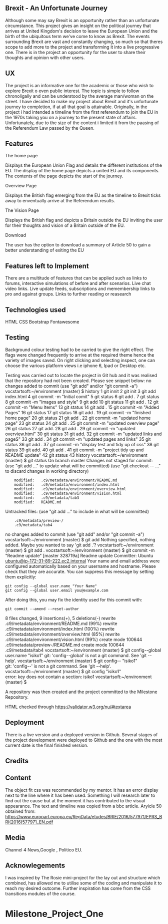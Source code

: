 ## Brexit - An Unfortunate Journey

Although some may say Brexit is an opportunity rather than an unfortunate circumstance. This project gives an insight on the political journey that arrives at United Kingdom's decision to leave the European Union and the birth of the ubiquitous term we've come to know as Brexit. 
The events surrounding Brexit are vast and constantly changing, so much so that theres scope to add more to the project and transforming it into a live progressive one. There is in the project an opportunity for the user to share their thoughts and opinion with other users. 

## UX

The project is an informative one for the academic or those who wish to explore Brexit o even public interest. The topic is simple to follow chronoligally
and can be understood by the average man/woman on the street. I have decided to make my project about Brexit and it's unfortunate journey to completion, if at all that goal is attainable. 
Originally, in the project i had intended a timeline from the first referendum to join the EU in the 1970s taking you on a journey to the present state of affairs. Unfortunately, due to the size of the content i limited it from  the paasing of the Referendum Law passed by the Queen.

## Features

The home page

Displays the European Union Flag and details the different institutions of the EU. The display of the home page depicts a united  EU and its components. The contents of the page depicts the start of the journey.

Overview Page

Displays the British flag emerging from the EU as the timeline to Brexit ticks away to enventually arrive at the Referendum results.

The Vision Page

Displays the British flag and depicts a Britain outside the EU inviting the user for their thoughts and vision of a Britain outside of the EU.


Download

The user has the option to download a summary of Article 50 to gain a better understanding of exiting the EU              

## Features left to Implement

There are a multitude of features that can be applied such as links to forums, interactive simulations of before and after scenarios. Live chat video links. Live update feeds, subscriptions and memembership links to pro and against groups. Links to further reading or reasearch

## Technologies used

HTML
CSS
Bootstrap
Fontawesome

## Testing

Background colour testing had to be carried to give the right effect. The flags were changed frequently to arrive at the required theme hence the variety of images saved.
On right clicking and selecting inspect, one can choose the various platform views i.e iphone 6, Ipad or Desktop etc.

Testing was carried out to locate the project in Git hub and it was realised that the repository had not been created. Please see snippet below:
no changes added to commit (use "git add" and/or "git commit -a")
vocstartsoft:~/environment (master) $ history
    1  git innit
    2  git init
    3  git add index.html
    4  git commit -m "Initial comit"
    5  git status
    6  git add .
    7  git status
    8  git commit -m "Images and style"
    9  git add
   10  git status
   11  git add .
   12  git commit -m "Menu Items"
   13  git status
   14  git add .
   15  git commit -m "Added Pages"
   16  git status
   17  git status
   18  git add .
   19  git commit -m "finished home page"
   20  git status
   21  git add .
   22  git commit -m "updated home page"
   23  git status
   24  git add .
   25  git commit -m "updated overview page"
   26  git status
   27  git add.
   28  git add .
   29  git commit -m "updated overview.html"
   30  git status
   31  git add.
   32  git commit -m "updated links and pageS"
   33  git add .
   34  git commit -m "updated pages and links"
   35  git status
   36  git add .
   37  git commit -m "display test and tidy up of css"
   38  git status
   39  git add.
   40  git add .
   41  git commit -m "project tidy up and README update"
   42  git status
   43  history
vocstartsoft:~/environment (master) $ git status
On branch master
Changes not staged for commit:
  (use "git add <file>..." to update what will be committed)
  (use "git checkout -- <file>..." to discard changes in working directory)

        modified:   .c9/metadata/environment/README.md
        modified:   .c9/metadata/environment/index.html
        modified:   .c9/metadata/environment/overview.html
        modified:   .c9/metadata/environment/vision.html
        modified:   .c9/metadata/tab3
        modified:   README.md

Untracked files:
  (use "git add <file>..." to include in what will be committed)

        .c9/metadata/preview-/
        .c9/metadata/tab4

no changes added to commit (use "git add" and/or "git commit -a")
vocstartsoft:~/environment (master) $ git add
Nothing specified, nothing added.
Maybe you wanted to say 'git add .'?
vocstartsoft:~/environment (master) $ git add .
vocstartsoft:~/environment (master) $  git commit -m "Readme update"
[master 328719a] Readme update
 Committer: Ubuntu <ubuntu@ip-172-31-89-222.ec2.internal>
Your name and email address were configured automatically based
on your username and hostname. Please check that they are accurate.
You can suppress this message by setting them explicitly:

    git config --global user.name "Your Name"
    git config --global user.email you@example.com

After doing this, you may fix the identity used for this commit with:

    git commit --amend --reset-author

 8 files changed, 9 insertions(+), 5 deletions(-)
 rewrite .c9/metadata/environment/README.md (99%)
 rewrite .c9/metadata/environment/index.html (100%)
 rewrite .c9/metadata/environment/overview.html (85%)
 rewrite .c9/metadata/environment/vision.html (99%)
 create mode 100644 .c9/metadata/preview-/README.md
 create mode 100644 .c9/metadata/tab4
vocstartsoft:~/environment (master) $ git config--global user.name "isiko1"
git: 'config--global' is not a git command. See 'git --help'.
vocstartsoft:~/environment (master) $ git config-- "isiko1"                 
git: 'config--' is not a git command. See 'git --help'.
vocstartsoft:~/environment (master) $ git config  "isiko1"                  
error: key does not contain a section: isiko1
vocstartsoft:~/environment (master) $ 

A repository was then created and the project committed to the Milestone Repository.

HTML checked through https://validator.w3.org/nu/#textarea

## Deployment

There is a live version and a deployed version in Github. Several stages of the project development were deployed to Github and the one with the most current date is the final finished version.

## Credits

## Content
The object fit css was recommended by my mentor. It has an error display next to the line where it has been used.  Something I will research later to find out the cause but at the moment it has contributed to the visual appearance.
The text and timeline was copied from a bbc article.
Aryicle 50 obtained from: https://www.europarl.europa.eu/RegData/etudes/BRIE/2016/577971/EPRS_BRI(2016)577971_EN.pdf

## Media

Channel 4 News,Google , Politico EU.



## Acknowlegements

I was inspired by The Rosie mini-project for the lay out and structure which combined, has allowed me to utilise some of the coding and manipulate it to reach my desired outcome. Further inspiration has come from the CSS transitions modules of the course.

# Milestone_Project_One
